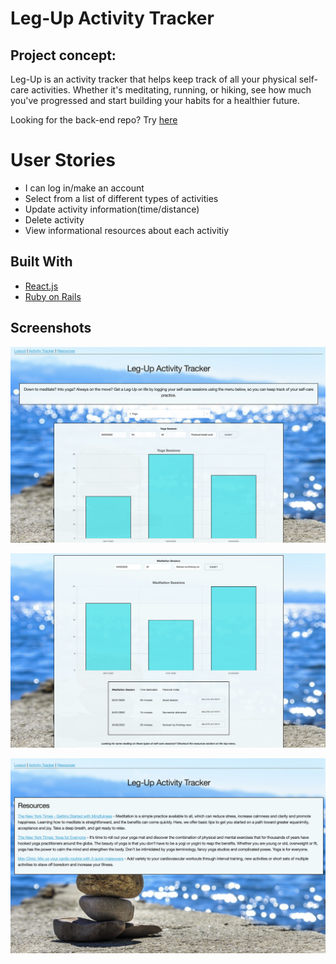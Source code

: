 # Leg-Up Activity Tracker

## Project concept:

Leg-Up is an activity tracker that helps keep track of all your physical self-care activities. 
Whether it's meditating, running, or hiking, see how much you've progressed and start
building your habits for a healthier future. 

Looking for the back-end repo? Try [here](https://github.com/Ian-Ennis/activity_tracker_backend)


# User Stories


- I can log in/make an account
- Select from a list of different types of activities
- Update activity information(time/distance)
- Delete activity
- View informational resources about each activitiy


## Built With

* [React.js](https://reactjs.org/)
* [Ruby on Rails](https://rubyonrails.org/)


## Screenshots
![description_with_chart](https://github.com/Ian-Ennis/activity_tracker/blob/main/public/description_with_chartJS.png)

![chart_with_table](https://github.com/Ian-Ennis/activity_tracker/blob/main/public/meditation_chart_with_table.png)

![resouces](https://github.com/Ian-Ennis/activity_tracker/blob/main/public/resources.png)
